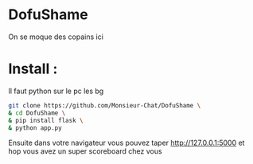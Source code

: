 # DofuShame
On se moque des copains ici

# Install :
Il faut python sur le pc les bg
```bash
git clone https://github.com/Monsieur-Chat/DofuShame \
& cd DofuShame \
& pip install flask \
& python app.py
```

Ensuite dans votre navigateur vous pouvez taper http://127.0.0.1:5000 et hop vous avez un super scoreboard chez vous
